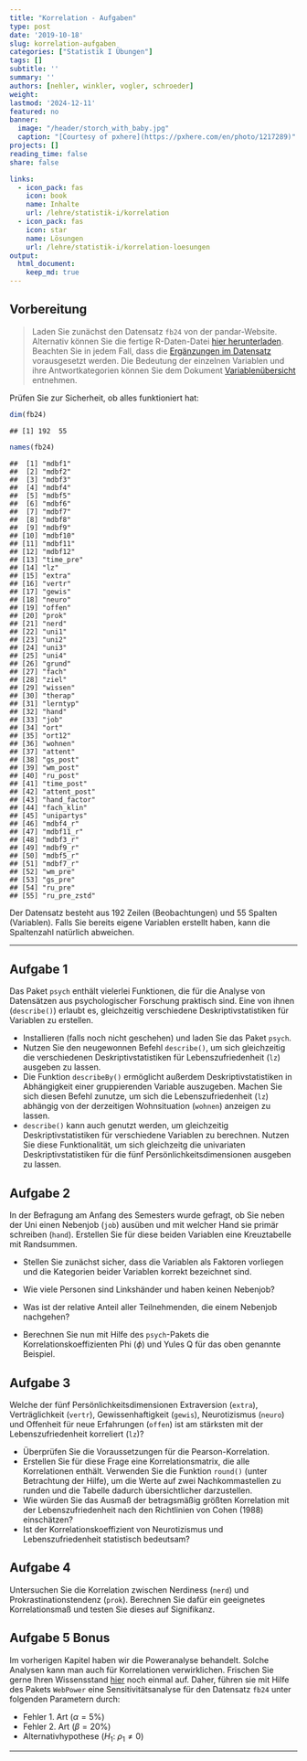 ```yaml
---
title: "Korrelation - Aufgaben" 
type: post
date: '2019-10-18' 
slug: korrelation-aufgaben
categories: ["Statistik I Übungen"] 
tags: [] 
subtitle: ''
summary: '' 
authors: [nehler, winkler, vogler, schroeder]
weight:
lastmod: '2024-12-11'
featured: no
banner:
  image: "/header/storch_with_baby.jpg"
  caption: "[Courtesy of pxhere](https://pxhere.com/en/photo/1217289)"
projects: []
reading_time: false
share: false

links:
  - icon_pack: fas
    icon: book
    name: Inhalte
    url: /lehre/statistik-i/korrelation
  - icon_pack: fas
    icon: star
    name: Lösungen
    url: /lehre/statistik-i/korrelation-loesungen
output:
  html_document:
    keep_md: true
---
```




## Vorbereitung



> Laden Sie zunächst den Datensatz `fb24` von der pandar-Website. Alternativ können Sie die fertige R-Daten-Datei [<i class="fas fa-download"></i> hier herunterladen](/daten/fb24.rda). Beachten Sie in jedem Fall, dass die [Ergänzungen im Datensatz](/lehre/statistik-i/korrelation/#prep) vorausgesetzt werden. Die Bedeutung der einzelnen Variablen und ihre Antwortkategorien können Sie dem Dokument [Variablenübersicht](/lehre/statistik-i/variablen.pdf) entnehmen.

Prüfen Sie zur Sicherheit, ob alles funktioniert hat: 


```r
dim(fb24)
```

```
## [1] 192  55
```

```r
names(fb24)
```

```
##  [1] "mdbf1"      
##  [2] "mdbf2"      
##  [3] "mdbf3"      
##  [4] "mdbf4"      
##  [5] "mdbf5"      
##  [6] "mdbf6"      
##  [7] "mdbf7"      
##  [8] "mdbf8"      
##  [9] "mdbf9"      
## [10] "mdbf10"     
## [11] "mdbf11"     
## [12] "mdbf12"     
## [13] "time_pre"   
## [14] "lz"         
## [15] "extra"      
## [16] "vertr"      
## [17] "gewis"      
## [18] "neuro"      
## [19] "offen"      
## [20] "prok"       
## [21] "nerd"       
## [22] "uni1"       
## [23] "uni2"       
## [24] "uni3"       
## [25] "uni4"       
## [26] "grund"      
## [27] "fach"       
## [28] "ziel"       
## [29] "wissen"     
## [30] "therap"     
## [31] "lerntyp"    
## [32] "hand"       
## [33] "job"        
## [34] "ort"        
## [35] "ort12"      
## [36] "wohnen"     
## [37] "attent"     
## [38] "gs_post"    
## [39] "wm_post"    
## [40] "ru_post"    
## [41] "time_post"  
## [42] "attent_post"
## [43] "hand_factor"
## [44] "fach_klin"  
## [45] "unipartys"  
## [46] "mdbf4_r"    
## [47] "mdbf11_r"   
## [48] "mdbf3_r"    
## [49] "mdbf9_r"    
## [50] "mdbf5_r"    
## [51] "mdbf7_r"    
## [52] "wm_pre"     
## [53] "gs_pre"     
## [54] "ru_pre"     
## [55] "ru_pre_zstd"
```

Der Datensatz besteht aus 192 Zeilen (Beobachtungen) und 55 Spalten (Variablen). Falls Sie bereits eigene Variablen erstellt haben, kann die Spaltenzahl natürlich abweichen.


***

## Aufgabe 1

Das Paket `psych` enthält vielerlei Funktionen, die für die Analyse von Datensätzen aus psychologischer Forschung praktisch sind. Eine von ihnen (`describe()`) erlaubt es, gleichzeitig verschiedene Deskriptivstatistiken für Variablen zu erstellen.

  * Installieren (falls noch nicht geschehen) und laden Sie das Paket `psych`.
  * Nutzen Sie den neugewonnen Befehl `describe()`, um sich gleichzeitig die verschiedenen Deskriptivstatistiken für Lebenszufriedenheit (`lz`) ausgeben zu lassen.
  * Die Funktion `describeBy()` ermöglicht außerdem Deskriptivstatistiken in Abhängigkeit einer gruppierenden Variable auszugeben. Machen Sie sich diesen Befehl zunutze, um sich die Lebenszufriedenheit (`lz`) abhängig von der derzeitigen Wohnsituation (`wohnen`) anzeigen zu lassen.
  * `describe()` kann auch genutzt werden, um gleichzeitig Deskriptivstatistiken für verschiedene Variablen zu berechnen. Nutzen Sie diese Funktionalität, um sich gleichzeitg die univariaten Deskriptivstatistiken für die fünf Persönlichkeitsdimensionen ausgeben zu lassen.


## Aufgabe 2

In der Befragung am Anfang des Semesters wurde gefragt, ob Sie neben der Uni einen Nebenjob (`job`) ausüben und mit welcher Hand sie primär schreiben (`hand`). Erstellen Sie für diese beiden Variablen eine Kreuztabelle mit Randsummen.

  * Stellen Sie zunächst sicher, dass die Variablen als Faktoren vorliegen und die Kategorien beider Variablen korrekt bezeichnet sind. 
  * Wie viele Personen sind Linkshänder und haben keinen Nebenjob? 
  * Was ist der relative Anteil aller Teilnehmenden, die einem Nebenjob nachgehen?

  * Berechnen Sie nun mit Hilfe des `psych`-Pakets die Korrelationskoeffizienten Phi ($\phi$) und Yules Q für das oben genannte Beispiel.


## Aufgabe 3

Welche der fünf Persönlichkeitsdimensionen Extraversion (`extra`), Verträglichkeit (`vertr`), Gewissenhaftigkeit (`gewis`), Neurotizismus (`neuro`) und Offenheit für neue Erfahrungen (`offen`) ist am stärksten mit der Lebenszufriedenheit korreliert (`lz`)?

  * Überprüfen Sie die Voraussetzungen für die Pearson-Korrelation.
  * Erstellen Sie für diese Frage eine Korrelationsmatrix, die alle Korrelationen enthält. Verwenden Sie die Funktion `round()` (unter Betrachtung der Hilfe), um die Werte auf zwei Nachkommastellen zu runden und die Tabelle dadurch übersichtlicher darzustellen.
  * Wie würden Sie das Ausmaß der betragsmäßig größten Korrelation mit der Lebenszufriedenheit nach den Richtlinien von Cohen (1988) einschätzen?
  * Ist der Korrelationskoeffizient von Neurotizismus und Lebenszufriedenheit statistisch bedeutsam?

## Aufgabe 4

Untersuchen Sie die Korrelation zwischen Nerdiness (`nerd`) und Prokrastinationstendenz (`prok`). Berechnen Sie dafür ein geeignetes Korrelationsmaß und testen Sie dieses auf Signifikanz.


## Aufgabe 5 Bonus

Im vorherigen Kapitel haben wir die Poweranalyse behandelt. Solche Analysen kann man auch für Korrelationen verwirklichen. Frischen Sie gerne Ihren Wissensstand [hier](/lehre/statistik-i/simulation-poweranalyse/) noch einmal auf.
Daher, führen sie mit Hilfe des Pakets `WebPower` eine Sensitivitätsanalyse für den Datensatz `fb24` unter folgenden Parametern durch:

  * Fehler 1. Art ($\alpha = 5\%$)
  * Fehler 2. Art ($\beta = 20\%$)
  * Alternativhypothese ($H_1$: $\rho_1 \neq 0$)




***

